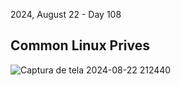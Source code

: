 <p>2024, August 22 - Day 108<br>

<h2>Common Linux Prives</h2>

![Captura de tela 2024-08-22 212440](https://github.com/user-attachments/assets/c262ece4-a21d-4eef-9776-75ad2e28965d)
